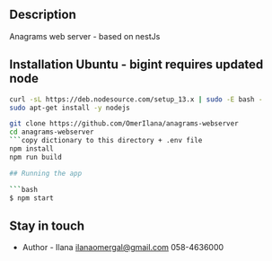 

## Description

Anagrams web server - based on nestJs

## Installation Ubuntu - bigint requires updated node

```bash
curl -sL https://deb.nodesource.com/setup_13.x | sudo -E bash -
sudo apt-get install -y nodejs

git clone https://github.com/OmerIlana/anagrams-webserver
cd anagrams-webserver
```copy dictionary to this directory + .env file
npm install
npm run build

## Running the app

```bash
$ npm start


```

## Stay in touch

- Author - Ilana ilanaomergal@gmail.com 058-4636000

